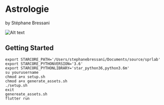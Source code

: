 # Astrologie

by Stéphane Bressani

![Alt text](relative/astrologie.png?raw=true "Screenshot")

## Getting Started

````
export STARCORE_PATH='/Users/stephanebressani/Documents/source/sprlab'
export STARCORE_PYTHONVERSION='3.6'
export STARCORE_PYTHONLIBRARY='star_python36,python3.6m'
su yourusername
chmod a+x setup.sh
chmod a+x generate_assets.sh
./setup.sh
exit
genereate_assets.sh
flutter run
````